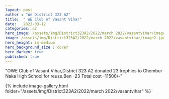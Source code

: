 ```yaml
---
layout: post
author : "We District 323 A2"
title:  " WE Club of Vasant Vihar"
date:   2022-03-12
categories: a2
hero_image: /assets/img/District323A2/2022/march 2022/vasantvihar/image1.jpg
image: /assets/img/District323A2/2022/march 2022/vasantvihar/image2.jpg
hero_height: is-medium
hero_background_size : cover
hero_darken: true
published: true
---
```


"OWE Club of Vasant Vihar,District 323 A2 donated 23 trophies to Chembur Naka High School for reuse.Ben -23 Total cost -11500/-"



{% include image-gallery.html folder="/assets/img/District323A2/2022/march 2022/vasantvihar" %}
